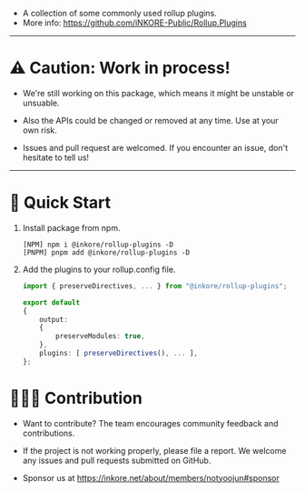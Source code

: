 -   A collection of some commonly used rollup plugins.
-   More info: https://github.com/iNKORE-Public/Rollup.Plugins

---

# ⚠️ Caution: Work in process!

-   We're still working on this package, which means it might be unstable or unsuable.

-   Also the APIs could be changed or removed at any time. Use at your own risk.

-   Issues and pull request are welcomed. If you encounter an issue, don't hesitate to tell us!

---

# 🤔 Quick Start

1. Install package from npm.

    ```
    [NPM] npm i @inkore/rollup-plugins -D
    [PNPM] pnpm add @inkore/rollup-plugins -D
    ```

2. Add the plugins to your rollup.config file.

    ```typescript
    import { preserveDirectives, ... } from "@inkore/rollup-plugins";

    export default
    {
        output:
        {
            preserveModules: true,
        },
        plugins: [ preserveDirectives(), ... ],
    };
    ```

# 🙋🏻‍♂️ Contribution

-   Want to contribute? The team encourages community feedback and contributions.

-   If the project is not working properly, please file a report. We welcome any issues and pull requests submitted on GitHub.

-   Sponsor us at https://inkore.net/about/members/notyoojun#sponsor
